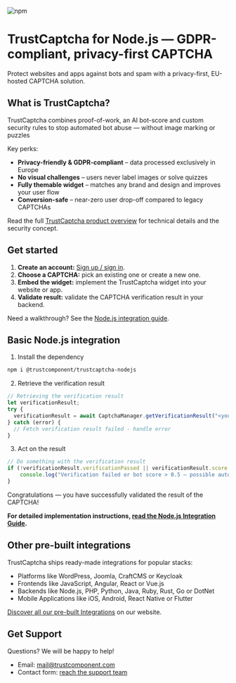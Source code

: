 ![npm](https://img.shields.io/npm/v/@trustcomponent/trustcaptcha-nodejs)

# TrustCaptcha for Node.js — GDPR-compliant, privacy-first CAPTCHA

Protect websites and apps against bots and spam with a privacy-first, EU-hosted CAPTCHA solution.


## What is TrustCaptcha?

TrustCaptcha combines proof-of-work, an AI bot-score and custom security rules to stop automated bot abuse — without image marking or puzzles

Key perks:
- **Privacy-friendly & GDPR-compliant** – data processed exclusively in Europe
- **No visual challenges** – users never label images or solve quizzes
- **Fully themable widget** – matches any brand and design and improves your user flow
- **Conversion-safe** – near-zero user drop-off compared to legacy CAPTCHAs

Read the full [TrustCaptcha product overview](https://www.trustcomponent.com/en/products/captcha) for technical details and the security concept.


## Get started

1. **Create an account:** [Sign up / sign in](https://id.trustcomponent.com/en/signup).
2. **Choose a CAPTCHA:** pick an existing one or create a new one.
3. **Embed the widget:** implement the TrustCaptcha widget into your website or app.
4. **Validate result:** validate the CAPTCHA verification result in your backend.

Need a walkthrough? See the [Node.js integration guide](https://www.trustcomponent.com/en/products/captcha/integrations/nodejs-captcha).


## Basic Node.js integration

1. Install the dependency
```bash
npm i @trustcomponent/trustcaptcha-nodejs
```

2. Retrieve the verification result
```typescript
// Retrieving the verification result
let verificationResult;
try {
  verificationResult = await CaptchaManager.getVerificationResult("<your_secret_key>", "<verification_token_from_your_client>");
} catch (error) {
  // Fetch verification result failed - handle error
}
```

3. Act on the result
```typescript
// Do something with the verification result
if (!verificationResult.verificationPassed || verificationResult.score > 0.5) {
    console.log("Verification failed or bot score > 0.5 – possible automated request.");
}
```

Congratulations — you have successfully validated the result of the CAPTCHA!

**For detailed implementation instructions, [read the Node.js Integration Guide](https://www.trustcomponent.com/en/products/captcha/integrations/nodejs-captcha).**


## Other pre-built integrations

TrustCaptcha ships ready-made integrations for popular stacks:
- Platforms like WordPress, Joomla, CraftCMS or Keycloak
- Frontends like JavaScript, Angular, React or Vue.js
- Backends like Node.js, PHP, Python, Java, Ruby, Rust, Go or DotNet
- Mobile Applications like iOS, Android, React Native or Flutter

[Discover all our pre-built Integrations](https://www.trustcomponent.com/en/products/captcha/integrations) on our website.


## Get Support

Questions? We will be happy to help!
- Email: [mail@trustcomponent.com](mailto:mail@trustcomponent.com)
- Contact form: [reach the support team](https://www.trustcomponent.com/en/contact-us)
